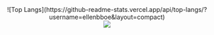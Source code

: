 <!--
**ellenbboe/ellenbboe** is a ✨ _special_ ✨ repository because its `README.md` (this file) appears on your GitHub profile.

Here are some ideas to get you started:

- 🔭 I’m currently working on ...
- 🌱 I’m currently learning ...
- 👯 I’m looking to collaborate on ...
- 🤔 I’m looking for help with ...
- 💬 Ask me about ...
- 📫 How to reach me: ...
- 😄 Pronouns: ...
- ⚡ Fun fact: ...
-->

<center>![Top Langs](https://github-readme-stats.vercel.app/api/top-langs/?username=ellenbboe&layout=compact)</center>

<center><img src="https://github-readme-stats.vercel.app/api?username=ellenbboe&include_all_commits=true&count_private-true&custom_title=兔子春的%20GitHub%20Stats&line_height=30&show_icons=true&hide_border=true&bg_color=192133&title_color=efb752&icon_color=efb752&text_color=70bed9"></center>
